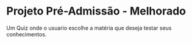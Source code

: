 # Projeto Pré-Admissão - Melhorado 

Um Quiz onde o usuario escolhe a matéria que deseja testar seus conhecimentos.

